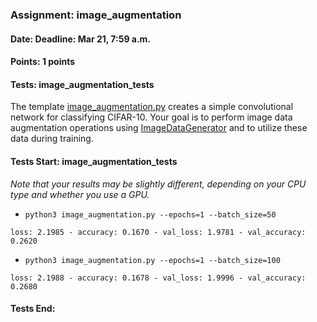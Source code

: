 ### Assignment: image_augmentation
#### Date: Deadline: Mar 21, 7:59 a.m.
#### Points: 1 points
#### Tests: image_augmentation_tests

The template [image_augmentation.py](https://github.com/ufal/npfl114/tree/master/labs/04/image_augmentation.py)
creates a simple convolutional network for classifying CIFAR-10.
Your goal is to perform image data augmentation operations using
[ImageDataGenerator](https://www.tensorflow.org/api_docs/python/tf/keras/preprocessing/image/ImageDataGenerator)
and to utilize these data during training.

#### Tests Start: image_augmentation_tests
_Note that your results may be slightly different, depending on your CPU type and whether you use a GPU._
- `python3 image_augmentation.py --epochs=1 --batch_size=50`
```
loss: 2.1985 - accuracy: 0.1670 - val_loss: 1.9781 - val_accuracy: 0.2620
```
- `python3 image_augmentation.py --epochs=1 --batch_size=100`
```
loss: 2.1988 - accuracy: 0.1678 - val_loss: 1.9996 - val_accuracy: 0.2680
```
#### Tests End:

